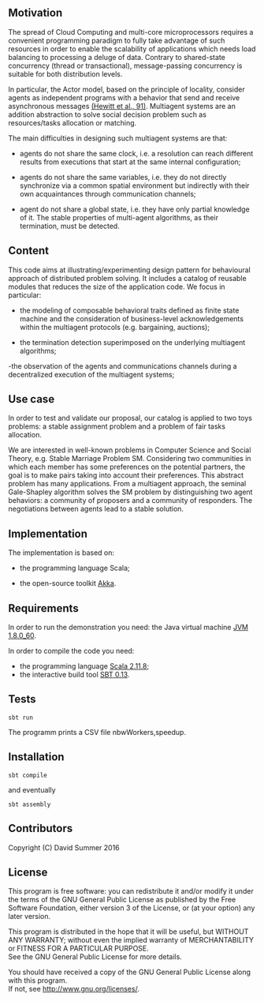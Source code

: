 ## Motivation

The spread of Cloud Computing and multi-core microprocessors requires
a convenient programming paradigm to fully take advantage of such
resources in order to enable the scalability of applications which
needs load balancing to processing a deluge of data. Contrary to
shared-state concurrency (thread or transactional), message-passing
concurrency is suitable for both distribution levels. 

In particular, the Actor model, based on the principle of locality,
consider agents as independent programs with a behavior that send and
receive asynchronous messages [(Hewitt et al., 91)](http://dl.acm.org/citation.cfm?id=1624775.1624804). 
Multiagent systems are an addition abstraction to solve social decision problem such as
resources/tasks allocation or matching. 

The main difficulties in designing such multiagent systems are that:

- agents do not share the same clock, i.e. a resolution can reach
  different results from executions that start at the same internal
  configuration;
  
- agents do not share the same variables, i.e. they do not
   directly synchronize via a common spatial environment but
   indirectly with their own acquaintances through communication
   channels;
   
- agent do not share a global state, i.e. they have only partial
   knowledge of it. The stable properties of multi-agent algorithms,
   as their termination, must be detected.

## Content

This code aims at illustrating/experimenting design pattern for
behavioural approach of distributed problem solving. It includes 
a catalog of reusable modules that reduces the size of the
application code. We focus in particular:

- the modeling of composable behavioral traits defined as finite
  state machine and the consideration of business-level
  acknowledgements within the multiagent protocols (e.g. bargaining,
  auctions);
  
- the termination detection superimposed on the underlying
  multiagent algorithms;

-the observation of the agents and communications channels during
  a decentralized execution of the multiagent systems;

## Use case

In order to test and validate our proposal, our catalog is applied to
two toys problems: a stable assignment problem and a problem of fair
tasks allocation.

We are interested in well-known problems in Computer Science and
Social Theory, e.g. Stable Marriage Problem SM. Considering
two communities in which each member has some preferences on the
potential partners, the goal is to make pairs taking into account
their preferences. This abstract problem has many applications. From a
multiagent approach, the seminal Gale-Shapley algorithm solves the SM 
problem by distinguishing two agent behaviors: a community of proposers 
and a community of responders. The negotiations between agents lead to
a stable solution.

## Implementation

The implementation is based on:

- the programming language Scala;

- the open-source toolkit [Akka](http://akka.io/).

## Requirements

In order to run the demonstration you need: the Java virtual machine
[JVM
1.8.0_60](http://www.oracle.com/technetwork/java/javase/downloads/index.html).

In order to compile the code you need:
- the programming language [Scala 2.11.8](http://www.scala-lang.org/download/);
- the interactive build tool [SBT 0.13](http://www.scala-sbt.org/download.html).

## Tests

    sbt run

The programm prints a CSV file nbwWorkers,speedup.

## Installation

    sbt compile

and eventually 

    sbt assembly


## Contributors

Copyright (C) David Summer 2016

## License

This program is free software: you can redistribute it and/or modify it under the terms of the 
GNU General Public License as published by the Free Software Foundation, either version 3 of the License, 
or (at your option) any later version.

This program is distributed in the hope that it will be useful, but WITHOUT ANY WARRANTY; 
without even the implied warranty of MERCHANTABILITY or FITNESS FOR A PARTICULAR PURPOSE.  
See the GNU General Public License for more details.

You should have received a copy of the GNU General Public License along with this program.  
If not, see <http://www.gnu.org/licenses/>.